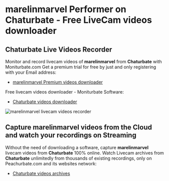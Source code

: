 # marelinmarvel Performer on Chaturbate - Free LiveCam videos downloader

## Chaturbate Live Videos Recorder

Monitor and record livecam videos of **marelinmarvel** from **Chaturbate** with Moniturbate.com
Get a premium trial for free by just and only registering with your Email address:
* [marelinmarvel Premium videos downloader](https://moniturbate.com/request-demo-licence-key.html)

Free livecam videos downloader - Moniturbate Software:
* [Chaturbate videos downloader](https://moniturbate.com/moniturbate-download-software.html)

![marelinmarvel livecam videos recorder](https://peachurnet.com/templates/moniturbate-software.png)


## Capture marelinmarvel videos from the Cloud and watch your recordings on Streaming

Without the need of downloading a software, capture **marelinmarvel** livecam videos from **Chaturbate** 100% online.
Watch Livecam archives from **Chaturbate** unlimitedly from thousands of existing recordings, only on Peachurbate.com and its websites network:
* [Chaturbate videos archives](https://peachurnet.com/)